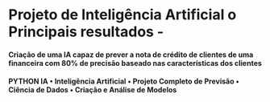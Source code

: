 # Projeto de Inteligência Artificial o	Principais resultados - 
#### Criação de uma IA capaz de prever a nota de crédito de clientes de uma financeira com 80% de precisão baseado nas características dos clientes
#### PYTHON IA •	Inteligência Artificial •	Projeto Completo de Previsão •	Ciência de Dados •	Criação e Análise de Modelos
